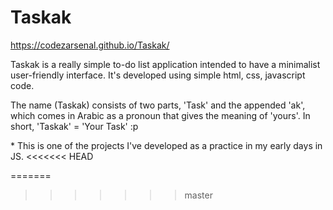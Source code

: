 # Taskak

https://codezarsenal.github.io/Taskak/

Taskak is a really simple to-do list application intended to have a minimalist user-friendly interface. It's developed using simple html, css, javascript code.

The name (Taskak) consists of two parts, 'Task' and the appended 'ak', which comes in Arabic as a pronoun that gives the meaning of 'yours'. In short, 'Taskak' = 'Your Task' :p

\* This is one of the projects I've developed as a practice in my early days in JS.
<<<<<<< HEAD

=======
>>>>>>> master
